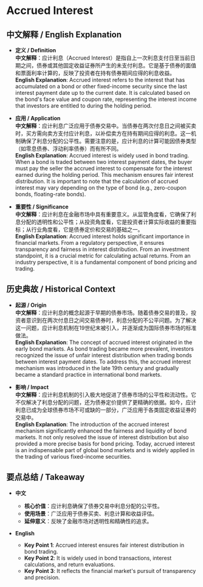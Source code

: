 # Accrued Interest

## 中文解释 / English Explanation

* **定义 / Definition**  
  **中文解释**：应计利息（Accrued Interest）是指自上一次利息支付日至当前日期之间，债券或其他固定收益证券所产生的未支付利息。它是基于债券的面值和票面利率计算的，反映了投资者在持有债券期间应得的利息收益。  
  **English Explanation**: Accrued interest refers to the interest that has accumulated on a bond or other fixed-income security since the last interest payment date up to the current date. It is calculated based on the bond's face value and coupon rate, representing the interest income that investors are entitled to during the holding period.

* **应用 / Application**  
  **中文解释**：应计利息广泛应用于债券交易中。当债券在两次付息日之间被买卖时，买方需向卖方支付应计利息，以补偿卖方在持有期间应得的利息。这一机制确保了利息分配的公平性。需要注意的是，应计利息的计算可能因债券类型（如零息债券、浮动利率债券）而有所不同。  
  **English Explanation**: Accrued interest is widely used in bond trading. When a bond is traded between two interest payment dates, the buyer must pay the seller the accrued interest to compensate for the interest earned during the holding period. This mechanism ensures fair interest distribution. It is important to note that the calculation of accrued interest may vary depending on the type of bond (e.g., zero-coupon bonds, floating-rate bonds).

* **重要性 / Significance**  
  **中文解释**：应计利息在金融市场中具有重要意义。从监管角度看，它确保了利息分配的透明性和公平性；从投资角度看，它是投资者计算实际收益的重要指标；从行业角度看，它是债券定价和交易的基础之一。  
  **English Explanation**: Accrued interest holds significant importance in financial markets. From a regulatory perspective, it ensures transparency and fairness in interest distribution. From an investment standpoint, it is a crucial metric for calculating actual returns. From an industry perspective, it is a fundamental component of bond pricing and trading.

## 历史典故 / Historical Context

* **起源 / Origin**  
  **中文解释**：应计利息的概念起源于早期的债券市场。随着债券交易的普及，投资者意识到在两次付息日之间交易债券时，利息分配的不公平问题。为了解决这一问题，应计利息机制在19世纪末被引入，并逐渐成为国际债券市场的标准做法。  
  **English Explanation**: The concept of accrued interest originated in the early bond markets. As bond trading became more prevalent, investors recognized the issue of unfair interest distribution when trading bonds between interest payment dates. To address this, the accrued interest mechanism was introduced in the late 19th century and gradually became a standard practice in international bond markets.

* **影响 / Impact**  
  **中文解释**：应计利息机制的引入极大地促进了债券市场的公平性和流动性。它不仅解决了利息分配的问题，还为债券定价提供了更精确的依据。如今，应计利息已成为全球债券市场不可或缺的一部分，广泛应用于各类固定收益证券的交易中。  
  **English Explanation**: The introduction of the accrued interest mechanism significantly enhanced the fairness and liquidity of bond markets. It not only resolved the issue of interest distribution but also provided a more precise basis for bond pricing. Today, accrued interest is an indispensable part of global bond markets and is widely applied in the trading of various fixed-income securities.

## 要点总结 / Takeaway

* **中文**  
  - **核心价值**：应计利息确保了债券交易中利息分配的公平性。  
  - **使用场景**：广泛应用于债券买卖、利息计算和收益评估。  
  - **延伸意义**：反映了金融市场对透明性和精确性的追求。

* **English**  
  - **Key Point 1**: Accrued interest ensures fair interest distribution in bond trading.  
  - **Key Point 2**: It is widely used in bond transactions, interest calculations, and return evaluations.  
  - **Key Point 3**: It reflects the financial market's pursuit of transparency and precision.